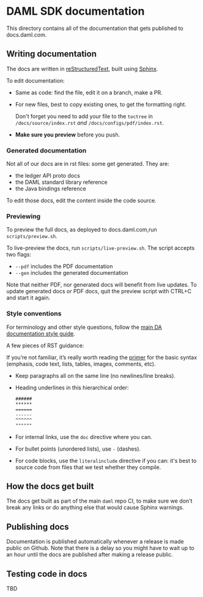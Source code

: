 # DAML SDK documentation

This directory contains all of the documentation that gets published to docs.daml.com.

## Writing documentation

The docs are written in [reStructuredText](http://docutils.sourceforge.net/rst.html), built using [Sphinx](http://www.sphinx-doc.org/en/master/).

To edit documentation:

- Same as code: find the file, edit it on a branch, make a PR.
- For new files, best to copy existing ones, to get the formatting right. 

  Don't forget you need to add your file to the `toctree` in `/docs/source/index.rst` *and* `/docs/configs/pdf/index.rst`.
- **Make sure you preview** before you push.

### Generated documentation

Not all of our docs are in rst files: some get generated. They are:

- the ledger API proto docs
- the DAML standard library reference
- the Java bindings reference

To edit those docs, edit the content inside the code source.

### Previewing

To preview the full docs, as deployed to docs.daml.com,run `scripts/preview.sh`.

To live-preview the docs, run `scripts/live-preview.sh`. The script accepts two flags:

- `--pdf` includes the PDF documentation
- `--gen` includes the generated documentation

Note that neither PDF, nor generated docs will benefit from live updates. To update generated docs or PDF docs, quit the preview script with CTRL+C and start it again.

### Style conventions

For terminology and other style questions, follow the [main DA documentation style guide](https://docs.google.com/document/d/1dwE45gyxWXqlr4VTq9mJVnmSyBQ8V30ItucWBbCbViQ/edit).

A few pieces of RST guidance:

If you’re not familiar, it’s really worth reading the [primer](http://www.sphinx-doc.org/en/master/usage/restructuredtext/basics.html) for the basic syntax (emphasis, code text, lists, tables, images, comments, etc).
- Keep paragraphs all on the same line (no newlines/line breaks).
- Heading underlines in this hierarchical order:

  ```
  ######
  ******
  ======
  ------
  ^^^^^^
  """"""
  ```
- For internal links, use the `doc` directive where you can. 
- For bullet points (unordered lists), use `-` (dashes).
- For code blocks, use the `literalinclude` directive if you can: it's best to source code from files that we test whether they compile.

## How the docs get built

The docs get built as part of the main `daml` repo CI, to make sure we don't break any links or do anything else that would cause Sphinx warnings.

## Publishing docs

Documentation is published automatically whenever a release is made
public on Github. Note that there is a delay so you might have to wait
up to an hour until the docs are published after making a release
public.

## Testing code in docs

TBD
